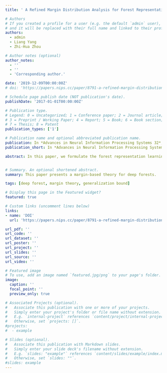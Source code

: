 ```yaml
---
title: ' A Refined Margin Distribution Analysis for Forest Representation Learning'

# Authors
# If you created a profile for a user (e.g. the default `admin` user), write the username (folder name) here
# and it will be replaced with their full name and linked to their profile.
authors:
  - admin
  - Liang Yang
  - Zhi-Hua Zhou

# Author notes (optional)
author_notes:
  - ''
  - ''
  - 'Corresponding author.'

date: '2019-12-09T00:00:00Z'
# doi: 'https://papers.nips.cc/paper/8791-a-refined-margin-distribution-analysis-for-forest-representation-learning'

# Schedule page publish date (NOT publication's date).
publishDate: '2017-01-01T00:00:00Z'

# Publication type.
# Legend: 0 = Uncategorized; 1 = Conference paper; 2 = Journal article;
# 3 = Preprint / Working Paper; 4 = Report; 5 = Book; 6 = Book section;
# 7 = Thesis; 8 = Patent
publication_types: ['1']

# Publication name and optional abbreviated publication name.
publication: In *Advances in Neural Information Processing Systems 32*, pp. 5531-5541, Vancouver, CA, 2019.
publication_short: In *Advances in Neural Information Processing Systems 32* **(NeurIPS)**, pp. 5531-5541, Vancouver, CA

abstract: In this paper, we formulate the forest representation learning approach named casForest as an additive model, and show that the generalization error can be bounded by O(ln m/m), when the margin ratio related to the margin standard deviation against the margin mean is sufficiently small. This inspires us to optimize the ratio. To this end, we design a margin distribution reweighting approach for the deep forest model to attain a small margin ratio. Experiments confirm the relation between the margin distribution and generalization performance. We remark that this study offers a novel understanding of casForest from the perspective of the margin theory and further guides the layer-by-layer forest representation learning.


# Summary. An optional shortened abstract.
summary: This paper presents a margin-based theory for deep forests.

tags: [deep forest, margin theory, generalization bound]

# Display this page in the Featured widget?
featured: true

# Custom links (uncomment lines below)
links:
- name: 'DOI'
  url: 'https://papers.nips.cc/paper/8791-a-refined-margin-distribution-analysis-for-forest-representation-learning'

url_pdf: ''
url_code: ''
url_dataset: ''
url_poster: ''
url_project: ''
url_slides: ''
url_source: ''
url_video: ''

# Featured image
# To use, add an image named `featured.jpg/png` to your page's folder.
image:
  caption: ''
  focal_point: ''
  preview_only: true

# Associated Projects (optional).
#   Associate this publication with one or more of your projects.
#   Simply enter your project's folder or file name without extension.
#   E.g. `internal-project` references `content/project/internal-project/index.md`.
#   Otherwise, set `projects: []`.
#projects:
#  - example

# Slides (optional).
#   Associate this publication with Markdown slides.
#   Simply enter your slide deck's filename without extension.
#   E.g. `slides: "example"` references `content/slides/example/index.md`.
#   Otherwise, set `slides: ""`.
#slides: example
---
```

